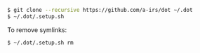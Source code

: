 ```bash
$ git clone --recursive https://github.com/a-irs/dot ~/.dot
$ ~/.dot/.setup.sh
```

To remove symlinks:

```bash
$ ~/.dot/.setup.sh rm
```
